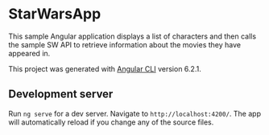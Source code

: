 # StarWarsApp

This sample Angular application displays a list of characters and then calls the sample SW API to retrieve information about the movies they have appeared in.


This project was generated with [Angular CLI](https://github.com/angular/angular-cli) version 6.2.1.

## Development server

Run `ng serve` for a dev server. Navigate to `http://localhost:4200/`. The app will automatically reload if you change any of the source files.


